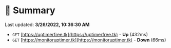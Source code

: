 # 📖 Summary
Last updated: **3/26/2022, 10:36:30 AM**

- `GET` [https://uptimerfree.tk](https://uptimerfree.tk) - **Up** (432ms)
- `GET` [https://monitoruptimer.tk](https://monitoruptimer.tk) - **Down** (66ms)
